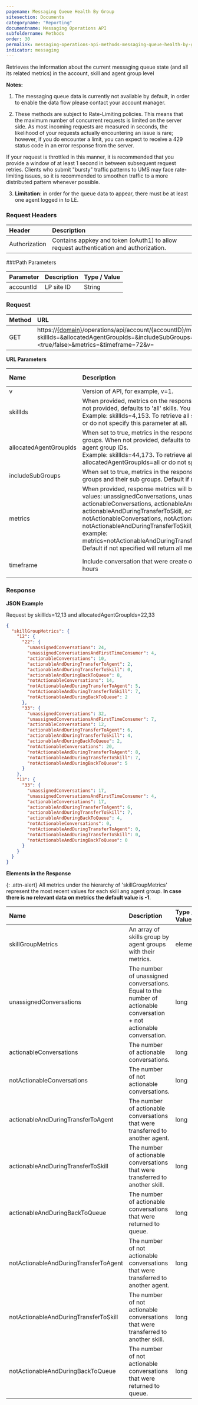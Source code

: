 ```yaml
---
pagename: Messaging Queue Health By Group
sitesection: Documents
categoryname: "Reporting"
documentname: Messaging Operations API
subfoldername: Methods
order: 30
permalink: messaging-operations-api-methods-messaging-queue-health-by-group.html
indicator: messaging
---
```


Retrieves the information about the current messaging queue state (and all its related metrics) in the account, skill and agent group level

**Notes:**

1. The messaging queue data is currently not available by default, in order to enable the data flow please contact your account manager.

2. These methods are subject to Rate-Limiting policies. This means that the maximum number of concurrent requests is limited on the server side. As most incoming requests are measured in seconds, the likelihood of your requests actually encountering an issue is rare; however, if you do encounter a limit, you can expect to receive a 429 status code in an error response from the server.

If your request is throttled in this manner, it is recommended that you provide a window of at least 1 second in between subsequent request retries. Clients who submit "bursty" traffic patterns to UMS may face rate-limiting issues, so it is recommended to smoothen traffic to a more distributed pattern whenever possible.

3. **Limitation**: in order for the queue data to appear, there must be at least one agent logged in to LE.

### Request Headers

| Header | Description |
| :------ | :------------- |
| Authorization | Contains appkey and token (oAuth1) to allow request authentication and authorization. |

###Path Parameters

| Parameter | Description | Type / Value |
| :---------- | :------------- | :-------------- |
| accountId | LP site ID | String  |

### Request

| Method | URL |
| :------- | :------ |
| GET | https://[{domain}](/agent-domain-domain-api.html)/operations/api/account/{accountID}/msgqueuehealthbygroup/current/?skillIds=<skillIDs>&allocatedAgentGroupIds=<agentGroupIDs>&includeSubGroups=<true/false>&metrics=<metrics>&timeframe=72&v=<version> |

**URL Parameters**

| Name      |  Description | Type / Value | Required |
| :-----    | :--------------- | :-------------- | :--- |
| v | Version of API, for example, v=1. | numeric | required |
| skillIds | When provided, metrics on the response will be grouped by the requested skills. When not provided, defaults to 'all' skills. You can provide one or more skillIDs. <br> Example: skillIds=4,153. To retrieve all skills active for the time period, use skillIds=all or do not specify this parameter at all. | numeric, comma separated | optional |
| allocatedAgentGroupIds | When set to true, metrics in the response will be grouped by the requested agent groups.  When not provided, defaults to 'all' agent groups.You can provide one or more agent group IDs. <br> Example: skillIds=44,173. To retrieve all agent groups active for the time period, use allocatedAgentGroupIds=all or do not specify this parameter at all.|  numeric, comma separated | optional |
| includeSubGroups | When set to true, metrics in the response will be calculated according to the agent groups and their sub groups. Default if not specified is false| boolean | optional |
| metrics | When provided, response metrics will be filtered only by the requested metric. Possible values: unassignedConversations, unassignedConversationsAndFirstTimeConsumer, actionableConversations, actionableAndDuringTransferToAgent, actionableAndDuringTransferToSkill, actionableAndDuringBackToQueue, notActionableConversations, notActionableAndDuringTransferToAgent, notActionableAndDuringTransferToSkill, notActionableAndDuringBackToQueue. example: metrics=notActionableAndDuringTransferToSkill,notActionableAndDuringBackToQueue. Default if not specified will return all metrics. | string, comma separated | optional |
| timeframe | Include conversation that were create or updated in the given timeframe. Time is in hours | string| optional, default is 24 hours |

### Response

**JSON Example**

Request by skillIds=12,13 and allocatedAgentGroupIds=22,33

```json
{
  "skillGroupMetrics": {
    "12": {
      "22": {
        "unassignedConversations": 24,
        "unassignedConversationsAndFirstTimeConsumer": 4,
        "actionableConversations": 10,
        "actionableAndDuringTransferToAgent": 2,
        "actionableAndDuringTransferToSkill": 0,
        "actionableAndDuringBackToQueue": 8,
        "notActionableConversations": 14,
        "notActionableAndDuringTransferToAgent": 5,
        "notActionableAndDuringTransferToSkill": 7,
        "notActionableAndDuringBackToQueue": 2
      },
      "33": {
        "unassignedConversations": 32,
        "unassignedConversationsAndFirstTimeConsumer": 7,
        "actionableConversations": 12,
        "actionableAndDuringTransferToAgent": 6,
        "actionableAndDuringTransferToSkill": 4,
        "actionableAndDuringBackToQueue": 2,
        "notActionableConversations": 20,
        "notActionableAndDuringTransferToAgent": 8,
        "notActionableAndDuringTransferToSkill": 7,
        "notActionableAndDuringBackToQueue": 5
      }
    },
    "13": {
      "33": {
        "unassignedConversations": 17,
        "unassignedConversationsAndFirstTimeConsumer": 4,
        "actionableConversations": 17,
        "actionableAndDuringTransferToAgent": 6,
        "actionableAndDuringTransferToSkill": 7,
        "actionableAndDuringBackToQueue": 4,
        "notActionableConversations": 0,
        "notActionableAndDuringTransferToAgent": 0,
        "notActionableAndDuringTransferToSkill": 0,
        "notActionableAndDuringBackToQueue": 0
      }
    }
  }
}
```

**Elements in the Response**

{: .attn-alert}
All metrics under the hierarchy of 'skillGroupMetrics' represent the most recent values for each skill ang agent group. **In case there is no relevant data on metrics the default value is -1**.

| Name |  Description | Type / Value |
| :------ | :------------- | :------------- |
| skillGroupMetrics | An array of skills group by agent groups with their metrics. | element |
| unassignedConversations | The number of unassigned conversations. <br> Equal to the number of actionable conversation + not actionable conversation. |long|
| actionableConversations | The number of actionable conversations. |long|
| notActionableConversations | The number of not actionable conversations. |long|
| actionableAndDuringTransferToAgent | The number of actionable conversations that were transferred to another agent. |long|
| actionableAndDuringTransferToSkill | The number of actionable conversations that were transferred to another skill. |long|
| actionableAndDuringBackToQueue | The number of actionable conversations that were returned to queue. |long|
| notActionableAndDuringTransferToAgent | The number of not actionable conversations that were transferred to another agent. |long|
| notActionableAndDuringTransferToSkill | The number of not actionable conversations that were transferred to another skill. |long|
| notActionableAndDuringBackToQueue | The number of not actionable conversations that were returned to queue. |long|